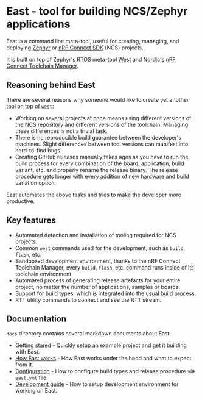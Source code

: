 # East - tool for building NCS/Zephyr applications

East is a command line meta-tool, useful for creating, managing, and deploying
[Zephyr] or [nRF Connect SDK] (NCS) projects.

[zephyr]: https://docs.zephyrproject.org/latest/
[nrf connect sdk]:
  https://developer.nordicsemi.com/nRF_Connect_SDK/doc/latest/nrf/introduction.html

It is built on top of Zephyr's RTOS meta-tool [West] and Nordic's [nRF Connect
Toolchain Manager].

[west]: https://github.com/zephyrproject-rtos/west
[nrf connect toolchain manager]:
  https://github.com/NordicSemiconductor/pc-nrfconnect-toolchain-manager

## Reasoning behind East

There are several reasons why someone would like to create yet another tool on
top of `west`:

- Working on several projects at once means using different versions of the NCS
  repository and different versions of the toolchain. Managing these differences
  is not a trivial task.
- There is no reproducible build guarantee between the developer's machines.
  Slight differences between tool versions can manifest into hard-to-find bugs.
- Creating GitHub releases manually takes ages as you have to run the build
  process for every combination of the board, application, build variant, etc.
  and properly rename the release binary. The release procedure gets longer with
  every addition of new hardware and build variation option.

East automates the above tasks and tries to make the developer more productive.

## Key features

- Automated detection and installation of tooling required for NCS projects.
- Common `west` commands used for the development, such as `build`, `flash`,
  etc.
- Sandboxed development environment, thanks to the nRF Connect Toolchain
  Manager, every `build`, `flash`, etc. command runs inside of its toolchain
  environment.
- Automated process of generating release artefacts for your entire project, no
  matter the number of applications, samples or boards.
- Support for build types, which is integrated into the usual build process.
- RTT utility commands to connect and see the RTT stream.

## Documentation

`docs` directory contains several markdown documents about East:

- [Getting stared] - Quickly setup an example project and get it building with
  East.
- [How East works] - How East works under the hood and what to expect from it.
- [Configuration] - How to configure build types and release procedure via
  `east.yml` file.
- [Development guide] - How to setup development environment for working on
  East.

[getting stared]: docs/getting_started.md
[how east works]: docs/how_east_works.md
[configuration]: docs/configuration.md
[development guide]: docs/development_guide.md

